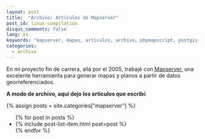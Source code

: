 ```yaml
---
layout: post
title:  "Archivo: Artículos de Mapserver"
post_id: linux-compilation
disqus_comments: false
lang: es
keywords: "mapserver, mapas, articulos, archivo, phpmapscript, postgis, postgresql" 
categories:
  - archivo
---
```


En mi proyecto fin de carrera, allá por el 2005, trabajé con [Mapserver](http://mapserver.org/), una excelente herramienta para generar mapas y planos a partir de datos georreferenciados.

__A modo de archivo, aquí dejo los artículos que escribí:__
 
{% assign posts = site.categories["mapserver"] %}  
<ul class="post-list">
{% for post in posts %}
<li> {% include post-list-item.html post=post %}</li>
{% endfor %}
</ul>